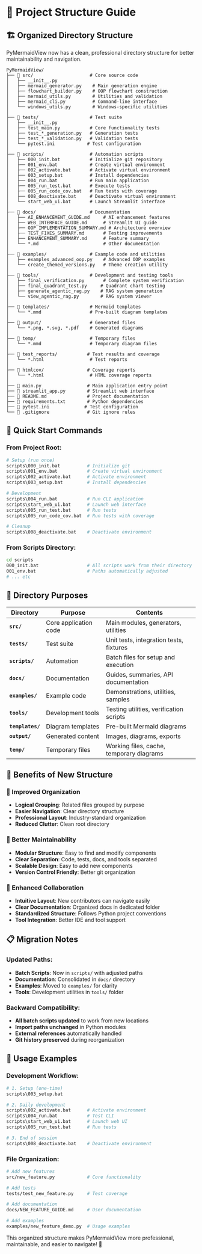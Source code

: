 # 📁 **Project Structure Guide**

## 🏗️ **Organized Directory Structure**

PyMermaidView now has a clean, professional directory structure for better maintainability and navigation.

```
PyMermaidView/
├── 📁 src/                     # Core source code
│   ├── __init__.py
│   ├── mermaid_generator.py    # Main generation engine
│   ├── flowchart_builder.py    # OOP flowchart construction
│   ├── mermaid_utils.py        # Utilities and validation
│   ├── mermaid_cli.py          # Command-line interface
│   └── windows_utils.py        # Windows-specific utilities
│
├── 📁 tests/                   # Test suite
│   ├── __init__.py
│   ├── test_main.py           # Core functionality tests
│   ├── test_*_generation.py   # Generation tests
│   ├── test_*_validation.py   # Validation tests
│   └── pytest.ini            # Test configuration
│
├── 📁 scripts/                 # Automation scripts
│   ├── 000_init.bat           # Initialize git repository
│   ├── 001_env.bat            # Create virtual environment
│   ├── 002_activate.bat       # Activate virtual environment
│   ├── 003_setup.bat          # Install dependencies
│   ├── 004_run.bat            # Run main application
│   ├── 005_run_test.bat       # Execute tests
│   ├── 005_run_code_cov.bat   # Run tests with coverage
│   ├── 008_deactivate.bat     # Deactivate virtual environment
│   └── start_web_ui.bat       # Launch Streamlit interface
│
├── 📁 docs/                    # Documentation
│   ├── AI_ENHANCEMENT_GUIDE.md     # AI enhancement features
│   ├── WEB_INTERFACE_GUIDE.md      # Streamlit UI guide
│   ├── OOP_IMPLEMENTATION_SUMMARY.md # Architecture overview
│   ├── TEST_FIXES_SUMMARY.md       # Testing improvements
│   ├── ENHANCEMENT_SUMMARY.md      # Feature summary
│   └── *.md                        # Other documentation
│
├── 📁 examples/                # Example code and utilities
│   ├── examples_advanced_oop.py    # Advanced OOP examples
│   └── create_themed_versions.py   # Theme creation utility
│
├── 📁 tools/                   # Development and testing tools
│   ├── final_verification.py       # Complete system verification
│   ├── final_quadrant_test.py     # Quadrant chart testing
│   ├── generate_agentic_rag.py    # RAG system generation
│   └── view_agentic_rag.py        # RAG system viewer
│
├── 📁 templates/               # Mermaid templates
│   └── *.mmd                  # Pre-built diagram templates
│
├── 📁 output/                  # Generated files
│   └── *.png, *.svg, *.pdf    # Generated diagrams
│
├── 📁 temp/                    # Temporary files
│   └── *.mmd                  # Temporary diagram files
│
├── 📁 test_reports/           # Test results and coverage
│   └── *.html                 # Test reports
│
├── 📁 htmlcov/                # Coverage reports
│   └── *.html                 # HTML coverage reports
│
├── 📄 main.py                 # Main application entry point
├── 📄 streamlit_app.py        # Streamlit web interface
├── 📄 README.md               # Project documentation
├── 📄 requirements.txt        # Python dependencies
├── 📄 pytest.ini             # Test configuration
└── 📄 .gitignore              # Git ignore rules
```

## 🚀 **Quick Start Commands**

### **From Project Root:**
```bash
# Setup (run once)
scripts\000_init.bat          # Initialize git
scripts\001_env.bat           # Create virtual environment  
scripts\002_activate.bat      # Activate environment
scripts\003_setup.bat         # Install dependencies

# Development
scripts\004_run.bat           # Run CLI application
scripts\start_web_ui.bat      # Launch web interface
scripts\005_run_test.bat      # Run tests
scripts\005_run_code_cov.bat  # Run tests with coverage

# Cleanup
scripts\008_deactivate.bat    # Deactivate environment
```

### **From Scripts Directory:**
```bash
cd scripts
000_init.bat                  # All scripts work from their directory
001_env.bat                   # Paths automatically adjusted
# ... etc
```

## 📂 **Directory Purposes**

| Directory | Purpose | Contents |
|-----------|---------|----------|
| **`src/`** | Core application code | Main modules, generators, utilities |
| **`tests/`** | Test suite | Unit tests, integration tests, fixtures |
| **`scripts/`** | Automation | Batch files for setup and execution |
| **`docs/`** | Documentation | Guides, summaries, API documentation |
| **`examples/`** | Example code | Demonstrations, utilities, samples |
| **`tools/`** | Development tools | Testing utilities, verification scripts |
| **`templates/`** | Diagram templates | Pre-built Mermaid diagrams |
| **`output/`** | Generated content | Images, diagrams, exports |
| **`temp/`** | Temporary files | Working files, cache, temporary diagrams |

## 🔧 **Benefits of New Structure**

### **🎯 Improved Organization**
- **Logical Grouping**: Related files grouped by purpose
- **Easier Navigation**: Clear directory structure
- **Professional Layout**: Industry-standard organization
- **Reduced Clutter**: Clean root directory

### **🚀 Better Maintainability**  
- **Modular Structure**: Easy to find and modify components
- **Clear Separation**: Code, tests, docs, and tools separated
- **Scalable Design**: Easy to add new components
- **Version Control Friendly**: Better git organization

### **👥 Enhanced Collaboration**
- **Intuitive Layout**: New contributors can navigate easily
- **Clear Documentation**: Organized docs in dedicated folder  
- **Standardized Structure**: Follows Python project conventions
- **Tool Integration**: Better IDE and tool support

## 📋 **Migration Notes**

### **Updated Paths:**
- **Batch Scripts**: Now in `scripts/` with adjusted paths
- **Documentation**: Consolidated in `docs/` directory  
- **Examples**: Moved to `examples/` for clarity
- **Tools**: Development utilities in `tools/` folder

### **Backward Compatibility:**
- **All batch scripts updated** to work from new locations
- **Import paths unchanged** in Python modules
- **External references** automatically handled
- **Git history preserved** during reorganization

## 🎉 **Usage Examples**

### **Development Workflow:**
```bash
# 1. Setup (one-time)
scripts\003_setup.bat

# 2. Daily development
scripts\002_activate.bat      # Activate environment
scripts\004_run.bat           # Test CLI
scripts\start_web_ui.bat      # Launch web UI
scripts\005_run_test.bat      # Run tests

# 3. End of session  
scripts\008_deactivate.bat    # Deactivate environment
```

### **File Organization:**
```bash
# Add new features
src/new_feature.py            # Core functionality

# Add tests
tests/test_new_feature.py     # Test coverage

# Add documentation  
docs/NEW_FEATURE_GUIDE.md     # User documentation

# Add examples
examples/new_feature_demo.py  # Usage examples
```

This organized structure makes PyMermaidView more professional, maintainable, and easier to navigate! 🚀